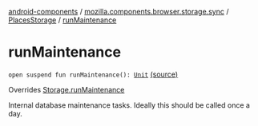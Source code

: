[android-components](../../index.md) / [mozilla.components.browser.storage.sync](../index.md) / [PlacesStorage](index.md) / [runMaintenance](./run-maintenance.md)

# runMaintenance

`open suspend fun runMaintenance(): `[`Unit`](https://kotlinlang.org/api/latest/jvm/stdlib/kotlin/-unit/index.html) [(source)](https://github.com/mozilla-mobile/android-components/blob/master/components/browser/storage-sync/src/main/java/mozilla/components/browser/storage/sync/PlacesStorage.kt#L53)

Overrides [Storage.runMaintenance](../../mozilla.components.concept.storage/-storage/run-maintenance.md)

Internal database maintenance tasks. Ideally this should be called once a day.


